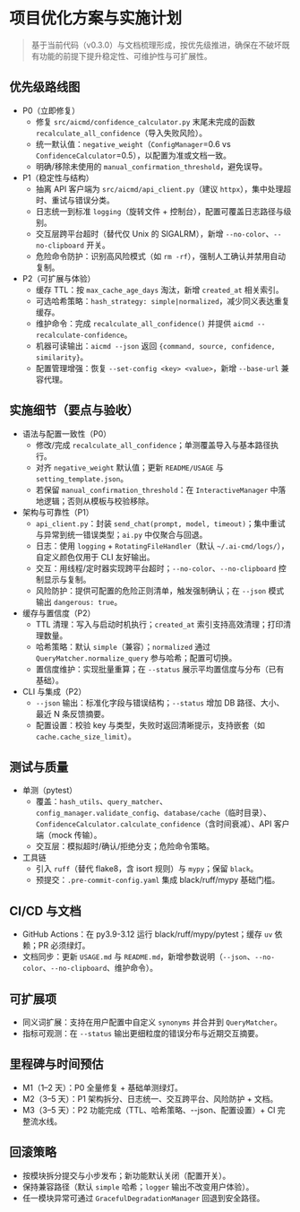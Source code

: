 # 项目优化方案与实施计划

> 基于当前代码（v0.3.0）与文档梳理形成，按优先级推进，确保在不破坏既有功能的前提下提升稳定性、可维护性与可扩展性。

## 优先级路线图
- P0（立即修复）
  - 修复 `src/aicmd/confidence_calculator.py` 末尾未完成的函数 `recalculate_all_confidence`（导入失败风险）。
  - 统一默认值：`negative_weight`（`ConfigManager`=0.6 vs `ConfidenceCalculator`=0.5），以配置为准或文档一致。
  - 明确/移除未使用的 `manual_confirmation_threshold`，避免误导。
- P1（稳定性与结构）
  - 抽离 API 客户端为 `src/aicmd/api_client.py`（建议 `httpx`），集中处理超时、重试与错误分类。
  - 日志统一到标准 `logging`（旋转文件 + 控制台），配置可覆盖日志路径与级别。
  - 交互层跨平台超时（替代仅 Unix 的 SIGALRM），新增 `--no-color`、`--no-clipboard` 开关。
  - 危险命令防护：识别高风险模式（如 `rm -rf`），强制人工确认并禁用自动复制。
- P2（可扩展与体验）
  - 缓存 TTL：按 `max_cache_age_days` 淘汰，新增 `created_at` 相关索引。
  - 可选哈希策略：`hash_strategy: simple|normalized`，减少同义表达重复缓存。
  - 维护命令：完成 `recalculate_all_confidence()` 并提供 `aicmd --recalculate-confidence`。
  - 机器可读输出：`aicmd --json` 返回 `{command, source, confidence, similarity}`。
  - 配置管理增强：恢复 `--set-config <key> <value>`，新增 `--base-url` 兼容代理。

## 实施细节（要点与验收）
- 语法与配置一致性（P0）
  - 修改/完成 `recalculate_all_confidence`；单测覆盖导入与基本路径执行。
  - 对齐 `negative_weight` 默认值；更新 `README/USAGE` 与 `setting_template.json`。
  - 若保留 `manual_confirmation_threshold`：在 `InteractiveManager` 中落地逻辑；否则从模板与校验移除。
- 架构与可靠性（P1）
  - `api_client.py`：封装 `send_chat(prompt, model, timeout)`；集中重试与异常到统一错误类型；`ai.py` 中仅聚合与回退。
  - 日志：使用 `logging` + `RotatingFileHandler`（默认 `~/.ai-cmd/logs/`），自定义颜色仅用于 CLI 友好输出。
  - 交互：用线程/定时器实现跨平台超时；`--no-color`、`--no-clipboard` 控制显示与复制。
  - 风险防护：提供可配置的危险正则清单，触发强制确认；在 `--json` 模式输出 `dangerous: true`。
- 缓存与置信度（P2）
  - TTL 清理：写入与启动时机执行；`created_at` 索引支持高效清理；打印清理数量。
  - 哈希策略：默认 `simple`（兼容）；`normalized` 通过 `QueryMatcher.normalize_query` 参与哈希；配置可切换。
  - 置信度维护：实现批量重算；在 `--status` 展示平均置信度与分布（已有基础）。
- CLI 与集成（P2）
  - `--json` 输出：标准化字段与错误结构；`--status` 增加 DB 路径、大小、最近 N 条反馈摘要。
  - 配置设置：校验 key 与类型，失败时返回清晰提示，支持嵌套（如 `cache.cache_size_limit`）。

## 测试与质量
- 单测（pytest）
  - 覆盖：`hash_utils`、`query_matcher`、`config_manager.validate_config`、`database/cache`（临时目录）、`ConfidenceCalculator.calculate_confidence`（含时间衰减）、API 客户端（mock 传输）。
  - 交互层：模拟超时/确认/拒绝分支；危险命令策略。
- 工具链
  - 引入 `ruff`（替代 flake8，含 isort 规则）与 `mypy`；保留 `black`。
  - 预提交：`.pre-commit-config.yaml` 集成 black/ruff/mypy 基础门槛。

## CI/CD 与文档
- GitHub Actions：在 py3.9-3.12 运行 black/ruff/mypy/pytest；缓存 `uv` 依赖；PR 必须绿灯。
- 文档同步：更新 `USAGE.md` 与 `README.md`，新增参数说明（`--json`、`--no-color`、`--no-clipboard`、维护命令）。

## 可扩展项
- 同义词扩展：支持在用户配置中自定义 `synonyms` 并合并到 `QueryMatcher`。
- 指标可观测：在 `--status` 输出更细粒度的错误分布与近期交互摘要。

## 里程碑与时间预估
- M1（1–2 天）：P0 全量修复 + 基础单测绿灯。
- M2（3–5 天）：P1 架构拆分、日志统一、交互跨平台、风险防护 + 文档。
- M3（3–5 天）：P2 功能完成（TTL、哈希策略、--json、配置设置）+ CI 完整流水线。

## 回滚策略
- 按模块拆分提交与小步发布；新功能默认关闭（配置开关）。
- 保持兼容路径（默认 `simple` 哈希；`logger` 输出不改变用户体验）。
- 任一模块异常可通过 `GracefulDegradationManager` 回退到安全路径。


